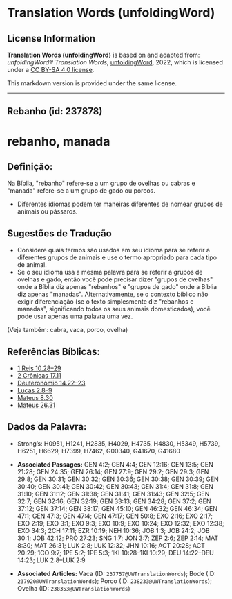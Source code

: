 # Translation Words (unfoldingWord)

## License Information

**Translation Words (unfoldingWord)** is based on and adapted from: _unfoldingWord® Translation Words_, [unfoldingWord](https://unfoldingword.org/utw), 2022, which is licensed under a [CC BY-SA 4.0 license](https://creativecommons.org/licenses/by-sa/4.0/legalcode.en).

This markdown version is provided under the same license.



--------------------------------

## Rebanho (id: 237878)

rebanho, manada
===============

Definição:
----------

Na Bíblia, "rebanho" refere\-se a um grupo de ovelhas ou cabras e "manada" refere\-se a um grupo de gado ou porcos.

* Diferentes idiomas podem ter maneiras diferentes de nomear grupos de animais ou pássaros.

Sugestões de Tradução
---------------------

* Considere quais termos são usados em seu idioma para se referir a diferentes grupos de animais e use o termo apropriado para cada tipo de animal.
* Se o seu idioma usa a mesma palavra para se referir a grupos de ovelhas e gado, então você pode precisar dizer "grupos de ovelhas" onde a Bíblia diz apenas "rebanhos" e "grupos de gado" onde a Bíblia diz apenas "manadas". Alternativamente, se o contexto bíblico não exigir diferenciação (se o texto simplesmente diz "rebanhos e manadas", significando todos os seus animais domesticados), você pode usar apenas uma palavra uma vez.

(Veja também: cabra, vaca, porco, ovelha)

Referências Bíblicas:
---------------------

* [1 Reis 10\.28–29](https://ref.ly/1Kgs10:28-1Kgs10:29)
* [2 Crônicas 17\.11](https://ref.ly/2Chr17:11)
* [Deuteronômio 14\.22–23](https://ref.ly/Deut14:22-Deut14:23)
* [Lucas 2\.8–9](https://ref.ly/Luke2:8-Luke2:9)
* [Mateus 8\.30](https://ref.ly/Matt8:30)
* [Mateus 26\.31](https://ref.ly/Matt26:31)

Dados da Palavra:
-----------------

* Strong’s: H0951, H1241, H2835, H4029, H4735, H4830, H5349, H5739, H6251, H6629, H7399, H7462, G00340, G41670, G41680

* **Associated Passages:** GEN 4:2; GEN 4:4; GEN 12:16; GEN 13:5; GEN 21:28; GEN 24:35; GEN 26:14; GEN 27:9; GEN 29:2; GEN 29:3; GEN 29:8; GEN 30:31; GEN 30:32; GEN 30:36; GEN 30:38; GEN 30:39; GEN 30:40; GEN 30:41; GEN 30:42; GEN 30:43; GEN 31:4; GEN 31:8; GEN 31:10; GEN 31:12; GEN 31:38; GEN 31:41; GEN 31:43; GEN 32:5; GEN 32:7; GEN 32:16; GEN 32:19; GEN 33:13; GEN 34:28; GEN 37:2; GEN 37:12; GEN 37:14; GEN 38:17; GEN 45:10; GEN 46:32; GEN 46:34; GEN 47:1; GEN 47:3; GEN 47:4; GEN 47:17; GEN 50:8; EXO 2:16; EXO 2:17; EXO 2:19; EXO 3:1; EXO 9:3; EXO 10:9; EXO 10:24; EXO 12:32; EXO 12:38; EXO 34:3; 2CH 17:11; EZR 10:19; NEH 10:36; JOB 1:3; JOB 24:2; JOB 30:1; JOB 42:12; PRO 27:23; SNG 1:7; JON 3:7; ZEP 2:6; ZEP 2:14; MAT 8:30; MAT 26:31; LUK 2:8; LUK 12:32; JHN 10:16; ACT 20:28; ACT 20:29; 1CO 9:7; 1PE 5:2; 1PE 5:3; 1KI 10:28–1KI 10:29; DEU 14:22–DEU 14:23; LUK 2:8–LUK 2:9
* **Associated Articles:** Vaca (ID: `237757@UWTranslationWords`); Bode (ID: `237920@UWTranslationWords`); Porco (ID: `238233@UWTranslationWords`); Ovelha (ID: `238353@UWTranslationWords`)

